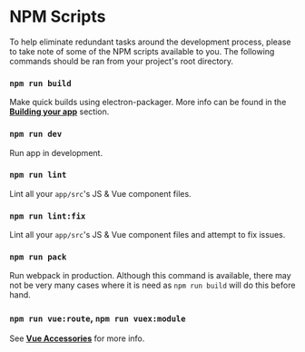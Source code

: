 # NPM Scripts
To help eliminate redundant tasks around the development process, please to take note of some of the NPM scripts available to you. The following commands should be ran from your project's root directory.

### `npm run build`
Make quick builds using electron-packager. More info can be found in the [**Building your app**](building_your_app.md) section.

### `npm run dev`
Run app in development.

### `npm run lint`
Lint all your `app/src`'s JS & Vue component files.

### `npm run lint:fix`
Lint all your `app/src`'s JS & Vue component files and attempt to fix issues.

### `npm run pack`
Run webpack in production. Although this command is available, there may not be very many cases where it is need as `npm run build` will do this before hand.

### `npm run vue:route`, `npm run vuex:module`
See [**Vue Accessories**](vue_accessories.md) for more info.

